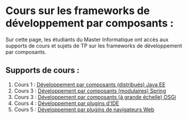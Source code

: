 # Cours sur les frameworks de développement par composants :
Sur cette page, les étudiants du Master Informatique ont accès aux supports de cours et sujets de TP sur les frameworks de développement par composants.
## Supports de cours :
1. Cours 1 : [Développement par composants (distribués) Java EE](./cours/cours1.pdf)
2. Cours 3 : [Développement par composants (modulaires) Spring](./cours/cours2.pdf)
3. Cours 3 : [Développement par composants (à grande échelle) OSGi](./cours/cours3.pdf)
4. Cours 4 : [Développement par plugins d'IDE](./cours/cours4.pdf)
5. Cours 5 : [Développement par plugins de navigateurs Web](./cours/cours5.pdf)
